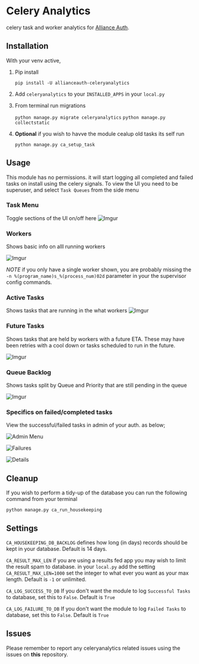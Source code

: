 # Celery Analytics

celery task and worker analytics for [Alliance Auth](https://gitlab.com/allianceauth/allianceauth).

## Installation

With your venv active,

1. Pip install

      `pip install -U allianceauth-celeryanalytics`

2. Add `celeryanalytics` to your `INSTALLED_APPS` in your `local.py`

3. From terminal run migrations

     `python manage.py migrate celeryanalytics`
     `python manage.py collectstatic`

4. **Optional** if you wish to havve the module cealup old tasks its self run

     `python manage.py ca_setup_task`

## Usage

This module has no permissions. it will start logging all completed and failed tasks on install using the celery signals. To view the UI you need to be superuser, and select `Task Queues` from the side menu

### Task Menu

Toggle sections of the UI on/off here
![Imgur](https://i.imgur.com/Zc9m0P1.png)

### Workers

Shows basic info on alll running workers

![Imgur](https://i.imgur.com/O8j4uMw.png)

*NOTE* if you only have a single worker shown, you are probably missing the `-n %(program_name)s_%(process_num)02d` parameter in your the supervisor config commands.

### Active Tasks

Shows tasks that are running in the what workers
![Imgur](https://i.imgur.com/ERE38gE.png)

### Future Tasks

Shows tasks that are held by workers with a future ETA. These may have been retries with a cool down or tasks scheduled to run in the future.

![Imgur](https://i.imgur.com/wPeuTJ7.png)

### Queue Backlog

Shows tasks split by Queue and Priority that are still pending in the queue

![Imgur](https://i.imgur.com/rNxP74P.png)

### Specifics on failed/completed tasks

View the successful/failed tasks in admin of your auth. as below;

![Admin Menu](https://i.imgur.com/g36hJyu.png "Admin Menu")

![Failures](https://i.imgur.com/mTD224f.png "Failures")

![Details](https://i.imgur.com/ang9wXB.png "Details")

## Cleanup

If you wish to perform a tidy-up of the database you can run the following command from your terminal

`python manage.py ca_run_housekeeping`

## Settings

`CA_HOUSEKEEPING_DB_BACKLOG` defines how long (in days) records should be kept in
your database. Default is 14 days.

`CA_RESULT_MAX_LEN` if you are using a results fed app you may wish to limit the result spam to database.
in your `local.py` add the setting `CA_RESULT_MAX_LEN=1000` set the integer to what ever you want as your max length. Default is `-1` or unlimited.

`CA_LOG_SUCCESS_TO_DB` If you don't want the module to log `Successful Tasks` to database, set this to `False`. Default is `True`

`CA_LOG_FAILURE_TO_DB` If you don't want the module to log `Failed Tasks` to database, set this to `False`. Default is `True`

## Issues

Please remember to report any celeryanalytics related issues using the issues on **this** repository.

